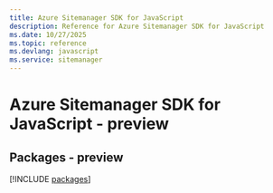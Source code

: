 ```yaml
---
title: Azure Sitemanager SDK for JavaScript
description: Reference for Azure Sitemanager SDK for JavaScript
ms.date: 10/27/2025
ms.topic: reference
ms.devlang: javascript
ms.service: sitemanager
---
```

# Azure Sitemanager SDK for JavaScript - preview
## Packages - preview
[!INCLUDE [packages](sitemanager-index.md)]